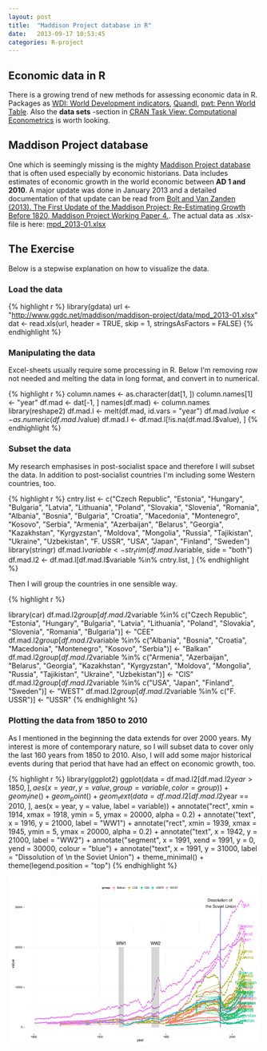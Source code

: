 ```yaml
---
layout: post
title:  "Maddison Project database in R"
date:   2013-09-17 10:53:45
categories: R-project
---
```


## Economic data in R

There is a growing trend of new methods for assessing economic data in R. Packages as [WDI: World Development indicators](https://github.com/vincentarelbundock/WDI), [Quandl](http://www.quandl.com/help/packages/r), [pwt: Penn World Table](http://cran.r-project.org/web/packages/pwt/index.html). Also the **data sets** -section in  [CRAN Task View: Computational Econometrics](http://cran.r-project.org/web/views/Econometrics.html) is worth looking.

## Maddison Project database

One which is seemingly missing is the mighty [Maddison Project database](http://www.ggdc.net/maddison/maddison-project/home.htm) that is often used especially by economic historians. Data includes estimates of economic growth in the world economic between **AD 1 and 2010**. A major update was done in January 2013 and a detailed documentation of that update can be read from [Bolt and Van Zanden (2013). The First Update of the Maddison Project; Re-Estimating Growth Before 1820, Maddison Project Working Paper 4.](http://www.ggdc.net/maddison/maddison-project/publications/wp4.pdf). The actual data as .xlsx-file is here: [mpd_2013-01.xlsx](http://www.ggdc.net/maddison/maddison-project/data/mpd_2013-01.xlsx)

## The Exercise

Below is a stepwise explanation on how to visualize the data.

### Load the data


{% highlight r %}
library(gdata)
url <- "http://www.ggdc.net/maddison/maddison-project/data/mpd_2013-01.xlsx"
dat <- read.xls(url, header = TRUE, skip = 1, stringsAsFactors = FALSE)
{% endhighlight %}


### Manipulating the data

Excel-sheets usually require some processing in R. Below I'm removing row not needed and melting the data in long format, and convert in to numerical.



{% highlight r %}
column.names <- as.character(dat[1, ])
column.names[1] <- "year"
df.mad <- dat[-1, ]
names(df.mad) <- column.names
library(reshape2)
df.mad.l <- melt(df.mad, id.vars = "year")
df.mad.l$value <- as.numeric(df.mad.l$value)
df.mad.l <- df.mad.l[!is.na(df.mad.l$value), ]
{% endhighlight %}


### Subset the data

My research emphasises in post-socialist space and therefore I will subset the data. In addition to post-socialist countries I'm including some Western countries, too.


{% highlight r %}
cntry.list <- c("Czech Republic", "Estonia", "Hungary", "Bulgaria", "Latvia", 
    "Lithuania", "Poland", "Slovakia", "Slovenia", "Romania", "Albania", "Bosnia", 
    "Bulgaria", "Croatia", "Macedonia", "Montenegro", "Kosovo", "Serbia", "Armenia", 
    "Azerbaijan", "Belarus", "Georgia", "Kazakhstan", "Kyrgyzstan", "Moldova", 
    "Mongolia", "Russia", "Tajikistan", "Ukraine", "Uzbekistan", "F. USSR", 
    "USA", "Japan", "Finland", "Sweden")
library(stringr)
df.mad.l$variable <- str_trim(df.mad.l$variable, side = "both")
df.mad.l2 <- df.mad.l[df.mad.l$variable %in% cntry.list, ]
{% endhighlight %}


Then I will group the countries in one sensible way.


{% highlight r %}

library(car)
df.mad.l2$group[df.mad.l2$variable %in% c("Czech Republic", "Estonia", "Hungary", 
    "Bulgaria", "Latvia", "Lithuania", "Poland", "Slovakia", "Slovenia", "Romania", 
    "Bulgaria")] <- "CEE"
df.mad.l2$group[df.mad.l2$variable %in% c("Albania", "Bosnia", "Croatia", "Macedonia", 
    "Montenegro", "Kosovo", "Serbia")] <- "Balkan"
df.mad.l2$group[df.mad.l2$variable %in% c("Armenia", "Azerbaijan", "Belarus", 
    "Georgia", "Kazakhstan", "Kyrgyzstan", "Moldova", "Mongolia", "Russia", 
    "Tajikistan", "Ukraine", "Uzbekistan")] <- "CIS"
df.mad.l2$group[df.mad.l2$variable %in% c("USA", "Japan", "Finland", "Sweden")] <- "WEST"
df.mad.l2$group[df.mad.l2$variable %in% c("F. USSR")] <- "USSR"
{% endhighlight %}


### Plotting the data from 1850 to 2010

As I mentioned in the beginning the data extends for over 2000 years. My interest is more of contemporary nature, so I will subset data to cover only the last 160 years from 1850 to 2010. Also, I will add some major historical events during that period that have had an effect on economic growth, too.


{% highlight r %}
library(ggplot2)
ggplot(data = df.mad.l2[df.mad.l2$year > 1850, ], aes(x = year, y = value, group = variable, 
    color = group)) + geom_line() + geom_point() + geom_text(data = df.mad.l2[df.mad.l2$year == 
    2010, ], aes(x = year, y = value, label = variable)) + annotate("rect", 
    xmin = 1914, xmax = 1918, ymin = 5, ymax = 20000, alpha = 0.2) + annotate("text", 
    x = 1916, y = 21000, label = "WW1") + annotate("rect", xmin = 1939, xmax = 1945, 
    ymin = 5, ymax = 20000, alpha = 0.2) + annotate("text", x = 1942, y = 21000, 
    label = "WW2") + annotate("segment", x = 1991, xend = 1991, y = 0, yend = 30000, 
    colour = "blue") + annotate("text", x = 1991, y = 31000, label = "Dissolution of \n the Soviet Union") + 
    theme_minimal() + theme(legend.position = "top")
{% endhighlight %}

![center](/figs/2013-09-17-economic-history-dataset-in-r/maddison5.png) 






[jekyll-gh]: https://github.com/mojombo/jekyll
[jekyll]:    http://jekyllrb.com
